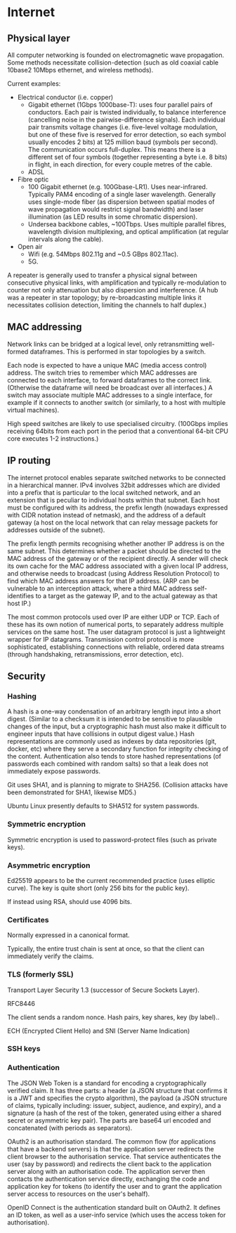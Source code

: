 Internet
========


Physical layer
--------------

All computer networking is founded on electromagnetic wave propagation. Some methods necessitate collision-detection (such as old coaxial cable 10base2 10Mbps ethernet, and wireless methods).

Current examples:
- Electrical conductor (i.e. copper)
  - Gigabit ethernet (1Gbps 1000base-T): uses four parallel pairs of conductors. Each pair is twisted individually, to balance interference (cancelling noise in the pairwise-difference signals). Each individual pair transmits voltage changes (i.e. five-level voltage modulation, but one of these five is reserved for error detection, so each symbol usually encodes 2 bits) at 125 million baud (symbols per second). The communication occurs full-duplex. This means there is a different set of four symbols (together representing a byte i.e. 8 bits) in flight, in each direction, for every couple metres of the cable.
  - ADSL
- Fibre optic
  - 100 Gigabit ethernet (e.g. 100Gbase-LR1). Uses near-infrared. Typically PAM4 encoding of a single laser wavelength. Generally uses single-mode fiber (as dispersion between spatial modes of wave propagation would restrict signal bandwidth) and laser illumination (as LED results in some chromatic dispersion). 
  - Undersea backbone cables, ~100Tbps. Uses multiple parallel fibres, wavelength division multiplexing, and optical amplification (at regular intervals along the cable).
- Open air
  - Wifi (e.g. 54Mbps 802.11g and ~0.5 GBps 802.11ac). 
  - 5G.

A repeater is generally used to transfer a physical signal between consecutive physical links, with amplification and typically re-modulation to counter not only attenuation but also dispersion and interference. (A hub was a repeater in star topology; by re-broadcasting multiple links it necessitates collision detection, limiting the channels to half duplex.)

MAC addressing
--------------

Network links can be bridged at a logical level, only retransmitting well-formed dataframes. This is performed in star topologies by a switch.

Each node is expected to have a unique MAC (media access control) address. The switch tries to remember which MAC addresses are connected to each interface, to forward dataframes to the correct link. (Otherwise the dataframe will need be broadcast over all interfaces.) A switch may associate multiple MAC addresses to a single interface, for example if it connects to another switch (or similarly, to a host with multiple virtual machines). 

High speed switches are likely to use specialised circuitry. (100Gbps implies receiving 64bits from each port in the period that a conventional 64-bit CPU core executes 1-2 instructions.)

IP routing
----------

The internet protocol enables separate switched networks to be connected in a hierarchical manner. IPv4 involves 32bit addresses which are divided into a prefix that is particular to the local switched network, and an extension that is peculiar to individual hosts within that subnet. Each host must be configured with its address, the prefix length (nowadays expressed with CIDR notation instead of netmask), and the address of a default gateway (a host on the local network that can relay message packets for addresses outside of the subnet). 

The prefix length permits recognising whether another IP address is on the same subnet. This determines whether a packet should be directed to the MAC address of the gateway or of the recipient directly. A sender will check its own cache for the MAC address associated with a given local IP address, and otherwise needs to broadcast (using Address Resolution Protocol) to find which MAC address answers for that IP address. (ARP can be vulnerable to an interception attack, where a third MAC address self-identifies to a target as the gateway IP, and to the actual gateway as that host IP.)

The most common protocols used over IP are either UDP or TCP. Each of these has its own notion of numerical ports, to separately address multiple services on the same host. The user datagram protocol is just a lightweight wrapper for IP datagrams. Transmission control protocol is more sophisticated, establishing connections with reliable, ordered data streams (through handshaking, retransmissions, error detection, etc).


Security
--------

### Hashing

A hash is a one-way condensation of an arbitrary length input into a short digest. (Similar to a checksum it is intended to be sensitive to plausible changes of the input, but a cryptographic hash must also make it difficult to engineer inputs that have collisions in output digest value.) Hash representations are commonly used as indexes by data repositories (git, docker, etc) where they serve a secondary function for integrity checking of the content. Authentication also tends to store hashed representations (of passwords each combined with random salts) so that a leak does not immediately expose passwords.

Git uses SHA1, and is planning to migrate to SHA256. (Collision attacks have been demonstrated for SHA1, likewise MD5.)

Ubuntu Linux presently defaults to SHA512 for system passwords.

### Symmetric encryption

Symmetric encryption is used to password-protect files (such as private keys). 

### Asymmetric encryption

Ed25519 appears to be the current recommended practice (uses elliptic curve). The key is quite short (only 256 bits for the public key).

If instead using RSA, should use 4096 bits.

### Certificates

Normally expressed in a canonical format.

Typically, the entire trust chain is sent at once, so that the client can immediately verify the claims.

### TLS (formerly SSL)

Transport Layer Security 1.3 (successor of Secure Sockets Layer).

RFC8446

The client sends a random nonce. Hash pairs, key shares, key (by label)..

ECH (Encrypted Client Hello) and SNI (Server Name Indication)


### SSH keys



### Authentication

The JSON Web Token is a standard for encoding a cryptographically verified claim. It has three parts: a header (a JSON structure that confirms it is a JWT and specifies the crypto algorithm), the payload (a JSON structure of claims, typically including: issuer, subject, audience, and expiry), and a signature (a hash of the rest of the token, generated using either a shared secret or asymmetric key pair). The parts are base64 url encoded and concatenated (with periods as separators). 

OAuth2 is an authorisation standard. The common flow (for applications that have a backend servers) is that the application server redirects the client browser to the authorisation service. That service authenticates the user (say by password) and redirects the client back to the application server along with an authorisation code. The application server then contacts the authentication service directly, exchanging the code and application key for tokens (to identify the user and to grant the application server access to resources on the user's behalf). 

OpenID Connect is the authentication standard built on OAuth2. It defines an ID token, as well as a user-info service (which uses the access token for authorisation). 

